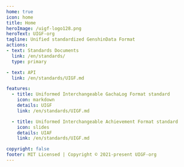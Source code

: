 ```yaml
---
home: true
icon: home
title: Home
heroImage: /uigf-logo128.png
heroText: UIGF-org
tagline: Unified standardized GenshinData Format
actions:
- text: Standards Documents
  link: /en/standards/
  type: primary

- text: API
  link: /en/standards/UIGF.md

features:
  - title: Uniformed Interchangeable GachaLog Format standard
    icon: markdown
    details: UIGF
    link: /en/standards/UIGF.md

  - title: Uniformed Interchangeable Achievement Format standard
    icon: slides
    details: UIAF
    link: /en/standards/UIGF.md

copyright: false
footer: MIT Licensed | Copyright © 2021-present UIGF-org
---
```


